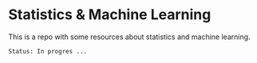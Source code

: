 # Statistics & Machine Learning
This is a repo with some resources about statistics and machine learning. 
```
Status: In progres ...
```
